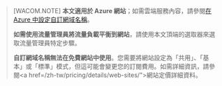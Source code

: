 ﻿> [WACOM.NOTE] **本文適用於 Azure 網站**；如需雲端服務內容，請參閱<a href="/zh-tw/develop/net/common-tasks/custom-dns/">在 Azure 中設定自訂網域名稱</a>。
>
> **如需使用流量管理員將流量負載平衡到網站**，請使用本文頂端的選取器來選取流量管理員特定步驟。
>
> **自訂網域名稱無法在免費網站中使用**。您需要將網站設定為「共用」、「基本」或「標準」模式，但這可能會變更您的訂閱費用。如需詳細資訊，請參閱<a href=/zh-tw/pricing/details/web-sites/">網站定價詳細資料</a>。
